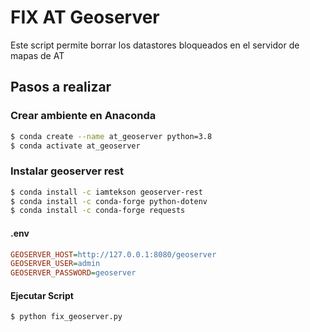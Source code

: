 # FIX AT Geoserver

Este script permite borrar los datastores bloqueados en el servidor de mapas de AT

## Pasos a realizar

### Crear ambiente en Anaconda

```sh
$ conda create --name at_geoserver python=3.8
$ conda activate at_geoserver
```

### Instalar geoserver rest 

```sh
$ conda install -c iamtekson geoserver-rest
$ conda install -c conda-forge python-dotenv
$ conda install -c conda-forge requests
```

#### .env

```ini
GEOSERVER_HOST=http://127.0.0.1:8080/geoserver
GEOSERVER_USER=admin
GEOSERVER_PASSWORD=geoserver
```

#### Ejecutar Script

```sh
$ python fix_geoserver.py
```

